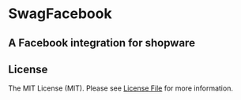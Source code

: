 # SwagFacebook

## A Facebook integration for shopware

## License

The MIT License (MIT). Please see [License File](LICENSE.md) for more information.
